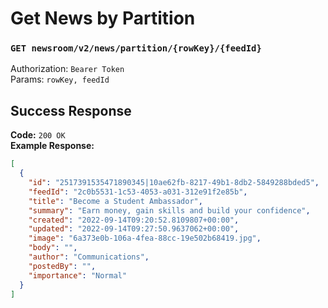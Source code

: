 # Get News by Partition

### `GET newsroom/v2/news/partition/{rowKey}/{feedId}`
Authorization: `Bearer Token`  
Params: `rowKey, feedId`

## Success Response
**Code:** `200 OK`  
**Example Response:**

```json
[
  {
    "id": "2517391535471890345|10ae62fb-8217-49b1-8db2-5849288bded5",
    "feedId": "2c0b5531-1c53-4053-a031-312e91f2e85b",
    "title": "Become a Student Ambassador",
    "summary": "Earn money, gain skills and build your confidence",
    "created": "2022-09-14T09:20:52.8109807+00:00",
    "updated": "2022-09-14T09:27:50.9637062+00:00",
    "image": "6a373e0b-106a-4fea-88cc-19e502b68419.jpg",
    "body": "",
    "author": "Communications",
    "postedBy": "",
    "importance": "Normal"
  }
]
```